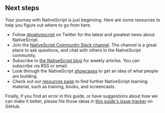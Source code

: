 ## Next steps

Your journey with NativeScript is just beginning. Here are some resources to help you figure out where to go from here.

- Follow [@nativescript](https://twitter.com/nativescript) on Twitter for the latest and greatest news about NativeScript.
- Join the [NativeScript Community Slack channel](http://developer.telerik.com/wp-login.php?action=slack-invitation). The channel is a great place to ask questions, and chat with others in the NativeScript community.
- Subscribe to [the NativeScript blog](https://www.nativescript.org/blog) for weekly articles. You can subscribe via RSS or email.
- Look through the NativeScript [showcases](https://www.nativescript.org/showcases) to get an idea of what people are building.
- Check out our [resources page](https://www.nativescript.org/resources) to find further NativeScript learning material, such as training, books, and screencasts.

Finally, if you find an error in this guide, or have suggestions about how we can make it better, please file those ideas in [this guide's issue tracker](https://github.com/tjvantoll/nativescript-angular-guide/issues) on GitHub.
